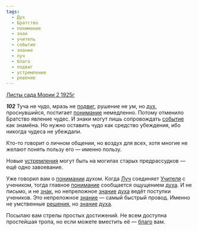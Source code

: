 ```yaml
---
tags:
  - Дух
  - Братство
  - понимание
  - знак
  - учитель
  - событие
  - знание
  - луч
  - благо
  - подвиг
  - устремление
  - решение
---
```


[Листы сада Мории 2 1925г](/agni/1925)

___102___
Туча не чудо, мразь не [подвиг](/tag/#подвиг), рушение не ум, но [дух](/tag/#Дух), проснувшийся, постигает [понимание](/tag/#понимание) немедленно. Потому отменило Братство явление чудес. И знаки могут лишь сопровождать [событие](/tag/#событие) как знамёна. Но нужно оставить чудо как средство убеждения, ибо никогда чудеса не убеждали.   

Кто-то говорит о личном общении, но воздух для всех, хотя многие не желают понять пользу его — именно пользу.   

Новые [устремления](/tag/#устремление) могут быть на могилах старых предрассудков — ещё одно завоевание.   

Уже говорил вам о [понимании](/tag/#понимание) духом. Когда [Луч](/tag/#луч) соединяет [Учителя](/tag/#учитель) с учеником, тогда главное [понимание](/tag/#понимание) сообщается ощущением [духа](/tag/#Дух). И не письмо, и не [знак](/tag/#знак), но непреложное [знание](/tag/#знание) [духа](/tag/#Дух) ведёт поступки учеников. Это непреложное [знание](/tag/#знание) — самый быстрый провод. Именно не умственные [решения](/tag/#решение), но [знание](/tag/#знание) [духа](/tag/#Дух).   

Посылаю вам стрелы простых достижений. Не всем доступна простейшая тропа, но если можете вместить её — [благо](/tag/#благо) вам.   

